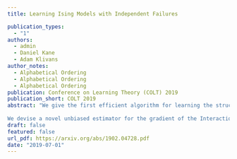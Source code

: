 ```yaml
---
title: Learning Ising Models with Independent Failures

publication_types:
  - "1"
authors:
  - admin
  - Daniel Kane
  - Adam Klivans
author_notes:
  - Alphabetical Ordering
  - Alphabetical Ordering
  - Alphabetical Ordering
publication: Conference on Learning Theory (COLT) 2019
publication_short: COLT 2019
abstract: "We give the first efficient algorithm for learning the structure of an Ising model that tolerates independent failures; that is, each entry of the observed sample is missing with some unknown probability p. Our algorithm matches the essentially optimal runtime and sample complexity bounds of recent work for learning Ising models due to Klivans and Meka (2017).
  
We devise a novel unbiased estimator for the gradient of the Interaction Screening Objective (ISO) due to Vuffray et al. (2016) and apply a stochastic multiplicative gradient descent algorithm to minimize this objective. Solutions to this minimization recover the neighborhood information of the underlying Ising model on a node by node basis."
draft: false
featured: false
url_pdf: https://arxiv.org/abs/1902.04728.pdf
date: "2019-07-01"
---
```


